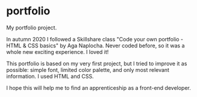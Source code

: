 # portfolio
My portfolio project.

In autumn 2020 I followed a Skillshare class "Code your own portfolio - HTML & CSS basics" by Aga Naplocha. Never coded before, so it was a whole new exciting experience. I loved it!

This portfolio is based on my very first project, but I tried to improve it as possible: simple font, limited color palette, and only most relevant  information. I used HTML and CSS.

I hope this will help me to find an apprenticeship as a front-end developer.
